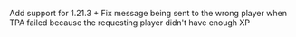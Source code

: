 Add support for 1.21.3 + Fix message being sent to the wrong player when TPA failed because the requesting player didn't
have enough XP
